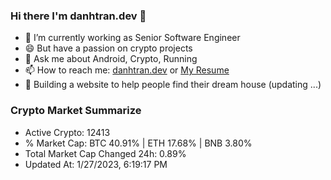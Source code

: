 ### Hi there I'm danhtran.dev 👋

- 🔭 I’m currently working as Senior Software Engineer
- 😄 But have a passion on crypto projects
- 💬 Ask me about Android, Crypto, Running 
- 📫 How to reach me: <a href="https://danhtran.dev" target="_blank">danhtran.dev</a> or <a href="Dan-Resume.pdf" target="_blank">My Resume</a>
- 🌱 Building a website to help people find their dream house (updating ...)

### Crypto Market Summarize
- Active Crypto: 12413
- % Market Cap: BTC 40.91% | ETH 17.68% | BNB 3.80%
- Total Market Cap Changed 24h: 0.89%
- Updated At: 1/27/2023, 6:19:17 PM
